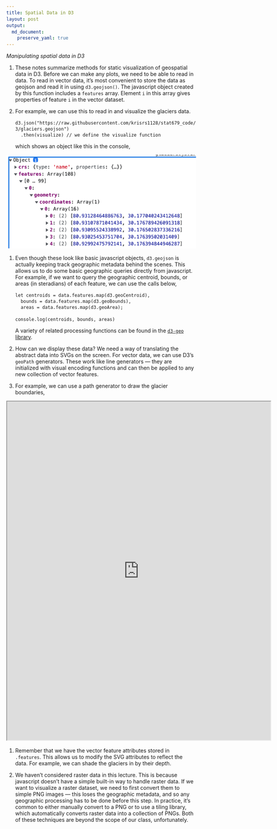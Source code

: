 ```yaml
---
title: Spatial Data in D3
layout: post
output: 
  md_document:
    preserve_yaml: true
---
```


*Manipulating spatial data in D3*

1.  These notes summarize methods for static visualization of geospatial
    data in D3. Before we can make any plots, we need to be able to read
    in data. To read in vector data, it’s most convenient to store the
    data as geojson and read it in using `d3.geojson()`. The javascript
    object created by this function includes a `features` array. Element
    `i` in this array gives properties of feature `i` in the vector
    dataset.

2.  For example, we can use this to read in and visualize the glaciers
    data.

        d3.json("https://raw.githubusercontent.com/krisrs1128/stat679_code/main/examples/week7/week7-3/glaciers.geojson")
          .then(visualize) // we define the visualize function

    which shows an object like this in the console,

<img src="https://github.com/krisrs1128/stat679_code/raw/main/examples/week8/week8-3/glaciers-screenshot.png" width=600/>

1.  Even though these look like basic javascript objects, `d3.geojson`
    is actually keeping track geographic metadata behind the scenes.
    This allows us to do some basic geographic queries directly from
    javascript. For example, if we want to query the geographic
    centroid, bounds, or areas (in steradians) of each feature, we can
    use the calls below,

        let centroids = data.features.map(d3.geoCentroid),
          bounds = data.features.map(d3.geoBounds),
          areas = data.features.map(d3.geoArea);

        console.log(centroids, bounds, areas)  

    A variety of related processing functions can be found in the
    [`d3-geo` library](https://github.com/d3/d3-geo).

2.  How can we display these data? We need a way of translating the
    abstract data into SVGs on the screen. For vector data, we can use
    D3’s `geoPath` generators. These work like line generators — they
    are initialized with visual encoding functions and can then be
    applied to any new collection of vector features.

3.  For example, we can use a path generator to draw the glacier
    boundaries,

<iframe src="https://krisrs1128.github.io/stat679_code/examples/week8/week8-3/glaciers.html" width="700" height="900">
</iframe>

1.  Remember that we have the vector feature attributes stored in
    `.features`. This allows us to modify the SVG attributes to reflect
    the data. For example, we can shade the glaciers in by their depth.

2.  We haven’t considered raster data in this lecture. This is because
    javascript doesn’t have a simple built-in way to handle raster data.
    If we want to visualize a raster dataset, we need to first convert
    them to simple PNG images — this loses the geographic metadata, and
    so any geographic processing has to be done before this step. In
    practice, it’s common to either manually convert to a PNG or to use
    a tiling library, which automatically converts raster data into a
    collection of PNGs. Both of these techniques are beyond the scope of
    our class, unfortunately.
